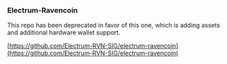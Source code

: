 ### Electrum-Ravencoin

This repo has been deprecated in favor of this one, which is adding assets and additional hardware wallet support.  

[https://github.com/Electrum-RVN-SIG/electrum-ravencoin](https://github.com/Electrum-RVN-SIG/electrum-ravencoin)

